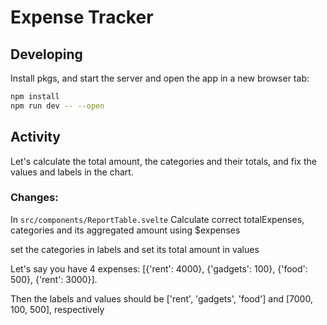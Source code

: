 # Expense Tracker

## Developing

Install pkgs, and start the server and open the app in a new browser tab:

```bash
npm install
npm run dev -- --open
```

## Activity
Let's calculate the total amount, the categories and their totals, and fix the values and labels in the chart.

### Changes:
In ```src/components/ReportTable.svelte``` Calculate correct totalExpenses, categories and its aggregated amount using $expenses

set the categories in labels and set its total amount in values

Let's say you have 4 expenses: [{'rent': 4000}, {'gadgets': 100}, {'food': 500}, {'rent': 3000}].

Then the labels and values should be ['rent', 'gadgets', 'food'] and [7000, 100, 500], respectively
